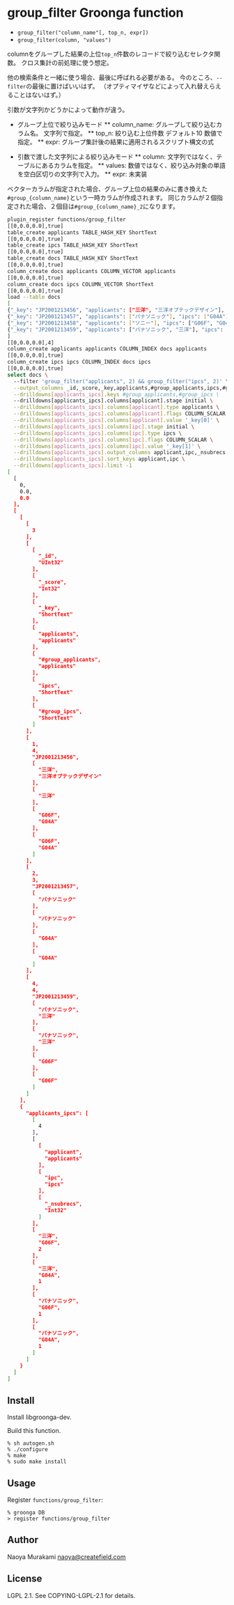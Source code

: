 # group_filter Groonga function

* ``group_filter("column_name"[, top_n, expr])``
* ``group_filter(column, "values")``

columnをグループした結果の上位``top_n``件数のレコードで絞り込むセレクタ関数。
クロス集計の前処理に使う想定。

他の検索条件と一緒に使う場合、最後に呼ばれる必要がある。
今のところ、``--filter``の最後に置けばいいはず。
（オプティマイザなどによって入れ替えらえることはないはず。）

引数が文字列かどうかによって動作が違う。

* グループ上位で絞り込みモード
** column_name: グループして絞り込むカラム名。 文字列で指定。
** top_n: 絞り込む上位件数 デフォルト10 数値で指定。
** expr: グループ集計後の結果に適用されるスクリプト構文の式

* 引数で渡した文字列による絞り込みモード
** column: 文字列ではなく、テーブルにあるカラムを指定。
** values: 数値ではなく、絞り込み対象の単語を空白区切りの文字列で入力。
** expr: 未実装

ベクターカラムが指定された場合、グループ上位の結果のみに書き換えた``#group_{column_name}``という一時カラムが作成されます。
同じカラムが２個指定された場合、２個目は``#group_{column_name}_2``になります。

```bash
plugin_register functions/group_filter
[[0,0.0,0.0],true]
table_create applicants TABLE_HASH_KEY ShortText
[[0,0.0,0.0],true]
table_create ipcs TABLE_HASH_KEY ShortText
[[0,0.0,0.0],true]
table_create docs TABLE_HASH_KEY ShortText
[[0,0.0,0.0],true]
column_create docs applicants COLUMN_VECTOR applicants
[[0,0.0,0.0],true]
column_create docs ipcs COLUMN_VECTOR ShortText
[[0,0.0,0.0],true]
load --table docs
[
{"_key": "JP2001213456", "applicants": ["三洋", "三洋オプテックデザイン"], "ipcs": ["G06F", "G04A"]},
{"_key": "JP2001213457", "applicants": ["パナソニック"], "ipcs": ["G04A"]},
{"_key": "JP2001213458", "applicants": ["ソニー"], "ipcs": ["G06F", "G04B"]},
{"_key": "JP2001213459", "applicants": ["パナソニック", "三洋"], "ipcs": ["G06F"]}
]
[[0,0.0,0.0],4]
column_create applicants applicants COLUMN_INDEX docs applicants
[[0,0.0,0.0],true]
column_create ipcs ipcs COLUMN_INDEX docs ipcs
[[0,0.0,0.0],true]
select docs \
  --filter 'group_filter("applicants", 2) && group_filter("ipcs", 2)' \
  --output_columns _id,_score,_key,applicants,#group_applicants,ipcs,#group_ipcs \
  --drilldowns[applicants_ipcs].keys #group_applicants,#group_ipcs \
  --drilldowns[applicants_ipcs].columns[applicant].stage initial \
  --drilldowns[applicants_ipcs].columns[applicant].type applicants \
  --drilldowns[applicants_ipcs].columns[applicant].flags COLUMN_SCALAR \
  --drilldowns[applicants_ipcs].columns[applicant].value '_key[0]' \
  --drilldowns[applicants_ipcs].columns[ipc].stage initial \
  --drilldowns[applicants_ipcs].columns[ipc].type ipcs \
  --drilldowns[applicants_ipcs].columns[ipc].flags COLUMN_SCALAR \
  --drilldowns[applicants_ipcs].columns[ipc].value '_key[1]' \
  --drilldowns[applicants_ipcs].output_columns applicant,ipc,_nsubrecs \
  --drilldowns[applicants_ipcs].sort_keys applicant,ipc \
  --drilldowns[applicants_ipcs].limit -1
[
  [
    0,
    0.0,
    0.0
  ],
  [
    [
      [
        3
      ],
      [
        [
          "_id",
          "UInt32"
        ],
        [
          "_score",
          "Int32"
        ],
        [
          "_key",
          "ShortText"
        ],
        [
          "applicants",
          "applicants"
        ],
        [
          "#group_applicants",
          "applicants"
        ],
        [
          "ipcs",
          "ShortText"
        ],
        [
          "#group_ipcs",
          "ShortText"
        ]
      ],
      [
        1,
        4,
        "JP2001213456",
        [
          "三洋",
          "三洋オプテックデザイン"
        ],
        [
          "三洋"
        ],
        [
          "G06F",
          "G04A"
        ],
        [
          "G06F",
          "G04A"
        ]
      ],
      [
        2,
        3,
        "JP2001213457",
        [
          "パナソニック"
        ],
        [
          "パナソニック"
        ],
        [
          "G04A"
        ],
        [
          "G04A"
        ]
      ],
      [
        4,
        4,
        "JP2001213459",
        [
          "パナソニック",
          "三洋"
        ],
        [
          "パナソニック",
          "三洋"
        ],
        [
          "G06F"
        ],
        [
          "G06F"
        ]
      ]
    ],
    {
      "applicants_ipcs": [
        [
          4
        ],
        [
          [
            "applicant",
            "applicants"
          ],
          [
            "ipc",
            "ipcs"
          ],
          [
            "_nsubrecs",
            "Int32"
          ]
        ],
        [
          "三洋",
          "G06F",
          2
        ],
        [
          "三洋",
          "G04A",
          1
        ],
        [
          "パナソニック",
          "G06F",
          1
        ],
        [
          "パナソニック",
          "G04A",
          1
        ]
      ]
    }
  ]
]
```


## Install

Install libgroonga-dev.

Build this function.

    % sh autogen.sh
    % ./configure
    % make
    % sudo make install

## Usage

Register `functions/group_filter`:

    % groonga DB
    > register functions/group_filter

## Author

Naoya Murakami naoya@createfield.com

## License

LGPL 2.1. See COPYING-LGPL-2.1 for details.
